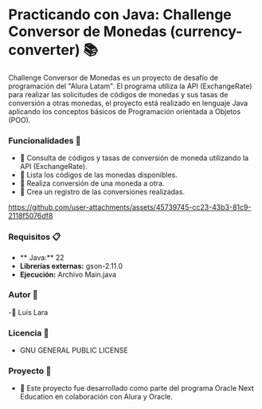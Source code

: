 # Practicando con Java: Challenge Conversor de Monedas (currency-converter) 📚
Challenge Conversor de Monedas es un proyecto de desafío de programación del "Alura Latam". El programa utiliza la API (ExchangeRate) para realizar las solicitudes de códigos de monedas y sus tasas de conversión a otras monedas, el proyecto está realizado en lenguaje Java aplicando los conceptos básicos de Programación orientada a Objetos (POO).

### Funcionalidades 🚀
- 🔎 Consulta de códigos y tasas de conversión de moneda utilizando la API (ExchangeRate).
- 📖 Lista los códigos de las monedas disponibles.
- 📅 Realiza conversión de una moneda a otra.
- 📅 Crea un registro de las conversiones realizadas.
  
https://github.com/user-attachments/assets/45739745-cc23-43b3-81c9-2118f5076df8

### Requisitos 📋

- ** Java:** 22
- **Librerías externas:** gson-2.11.0 
- **Ejecución:** Archivo Main.java

### Autor 👤
-👤 Luis Lara

### Licencia 📝
- GNU GENERAL PUBLIC LICENSE

### Proyecto 🤝
- 🤝 Este proyecto fue desarrollado como parte del programa Oracle Next Education en colaboración con Alura y Oracle.
